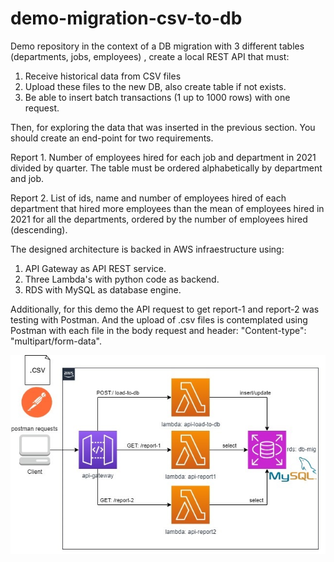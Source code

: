 # demo-migration-csv-to-db
Demo repository in the context of a DB migration with 3 different tables (departments, jobs, employees) , create
a local REST API that must:
1. Receive historical data from CSV files
2. Upload these files to the new DB, also create table if not exists.
3. Be able to insert batch transactions (1 up to 1000 rows) with one request.

Then, for exploring the data that was inserted in the previous section. You should create an end-point for two requirements.

Report 1. Number of employees hired for each job and department in 2021 divided by quarter. The
table must be ordered alphabetically by department and job.

Report 2. List of ids, name and number of employees hired of each department that hired more
employees than the mean of employees hired in 2021 for all the departments, ordered
by the number of employees hired (descending).

The designed architecture is backed in AWS infraestructure using:
1. API Gateway as API REST service.
2. Three Lambda's with python code as backend.
3. RDS with MySQL as database engine.

Additionally, for this demo the API request to get report-1 and report-2 was testing with Postman. And the upload of .csv files is contemplated using Postman with each file in the body request and header: "Content-type": "multipart/form-data".


![alt text](https://github.com/smoncayo26/demo-migration-csv-to-db/blob/main/architecture.jpg?raw=true)

